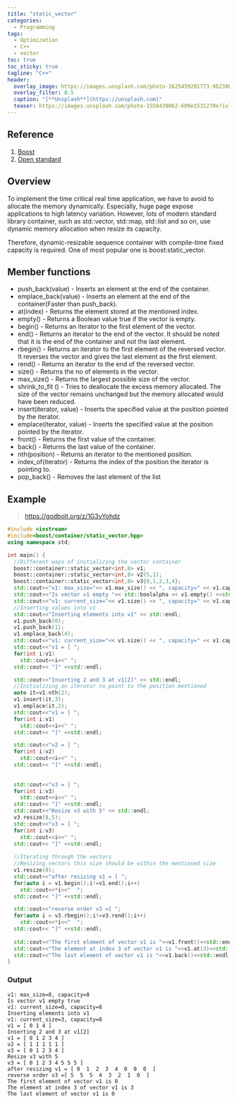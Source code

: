 ```yaml
---
title: "static_vector"
categories:
  - Programming
tags:
  - Optimization
  - C++
  - vector
toc: true
toc_sticky: true
tagline: "C++"
header:
  overlay_image: https://images.unsplash.com/photo-1625459201773-9b2386f53ca2?ixlib=rb-4.0.3&ixid=MnwxMjA3fDB8MHxwaG90by1wYWdlfHx8fGVufDB8fHx8&auto=format&fit=crop&w=1630&q=80
  overlay_filter: 0.5
  caption: "[**Unsplash**](https://unsplash.com)"
  teaser: https://images.unsplash.com/photo-1550439062-609e1531270e?ixlib=rb-4.0.3&ixid=MnwxMjA3fDB8MHxwaG90by1wYWdlfHx8fGVufDB8fHx8&auto=format&fit=crop&w=1170&q=80
---
```


## Reference
1. [Boost](https://www.boost.org/doc/libs/1_80_0/doc/html/boost/container/static_vector.html)
2. [Open standard](https://www.open-std.org/jtc1/sc22/wg21/docs/papers/2018/p0843r2.html)

## Overview 

To implement the time critical real time application, we have to avoid to allocate the memory dynamically. 
Especially, huge page expose applications to high latency variation. 
However, lots of modern standard library container, such as std::vector, std::map, std::list and so on, use dynamic memory allocation when resize its capacity. 

Therefore, dynamic-resizable sequence container with compile-time fixed capacity is required.
One of most popular one is boost:static_vector. 

## Member functions

* push_back(value) - Inserts an element at the end of the container.
* emplace_back(value) - Inserts an element at the end of the container(Faster than push_back).
* at(index) - Returns the element stored at the mentioned index.
* empty() - Returns  a Boolean value true if the vector is empty.
* begin() - Returns an iterator to the first element of the vector.
* end() - Returns an iterator to the end of the vector. It should be noted that it is the end of the container and not the last element.
* rbegin() - Returns an iterator to the first element of the  reversed vector. It reverses the vector and gives the last element as the first element.
* rend() - Returns an iterator to the end of the reversed vector.
* size() - Returns the no of elements in the vector.
* max_size() - Returns the largest possible size of the vector.
* shrink_to_fit () -  Tries to deallocate the excess memory allocated. The size of the vector remains unchanged but the memory allocated would have been reduced.
* insert(iterator, value) - Inserts the specified value at the position pointed by the iterator.
* emplace(iterator, value) - Inserts the specified value at the position pointed by the iterator.
* front() - Returns the first value of the container.
* back() - Returns the last value of the container.
* nth(position) - Returns an iterator to the mentioned position.
* index_of(iterator) - Returns the index of the position the iterator is pointing to.
* pop_back() - Removes the last element of the list

## Example
> https://godbolt.org/z/1G3vYohdz 

```cpp
#include <iostream>
#include<boost/container/static_vector.hpp>
using namespace std;

int main() {
  //Different ways of initializing the vector container
  boost::container::static_vector<int,8> v1;
  boost::container::static_vector<int,8> v2(5,1);
  boost::container::static_vector<int,8> v3{0,1,2,3,4};  
  std::cout<<"v1: max_size="<< v1.max_size() << ", capacity=" << v1.capacity() <<std::endl;
  std::cout<<"Is vector v1 empty "<< std::boolalpha << v1.empty() <<std::endl;
  std::cout<<"v1: current_size="<< v1.size() << ", capacity=" << v1.capacity() <<std::endl;
  //Inserting values into v1
  std::cout<<"Inserting elements into v1" << std::endl;
  v1.push_back(0);
  v1.push_back(1);
  v1.emplace_back(4);
  std::cout<<"v1: current_size="<< v1.size() << ", capacity=" << v1.capacity() <<std::endl;
  std::cout<<"v1 = [ ";
  for(int i:v1)
    std::cout<<i<<" ";
  std::cout<< "]" <<std::endl;

  std::cout<<"Inserting 2 and 3 at v1[2]" << std::endl;
  //Initializing an iterator to point to the position mentioned
  auto it=v1.nth(2);    
  v1.insert(it,3);
  v1.emplace(it,2);
  std::cout<<"v1 = [ ";
  for(int i:v1)
    std::cout<<i<<" ";
  std::cout<< "]" <<std::endl;

  std::cout<<"v2 = [ ";
  for(int i:v2)
    std::cout<<i<<" ";
  std::cout<< "]" <<std::endl;
  
  
  std::cout<<"v3 = [ ";
  for(int i:v3)
    std::cout<<i<<" ";
  std::cout<< "]" <<std::endl;  
  std::cout<<"Resize v3 with 5" << std::endl;
  v3.resize(8,5);
  std::cout<<"v3 = [ ";
  for(int i:v3)
    std::cout<<i<<" ";
  std::cout<< "]" <<std::endl;
  
  //Iterating through the vectors
  //Resizing vectors this size should be within the mentioned size
  v1.resize(8);
  std::cout<<"after resizing v1 = [ ";
  for(auto i = v1.begin();i!=v1.end();i++)
    std::cout<<*i<<"  ";
  std::cout<< "]" <<std::endl;

  std::cout<<"reverse order v3 =[ ";
  for(auto i = v3.rbegin();i!=v3.rend();i++)
    std::cout<<*i<<"  ";
  std::cout<< "]" <<std::endl;
  
  std::cout<<"The first element of vector v1 is "<<v1.front()<<std::endl;
  std::cout<<"The element at index 3 of vector v1 is "<<v1.at(3)<<std::endl;
  std::cout<<"The last element of vector v1 is "<<v1.back()<<std::endl;  
}
```


### Output
```
v1: max_size=8, capacity=8
Is vector v1 empty true
v1: current_size=0, capacity=8
Inserting elements into v1
v1: current_size=3, capacity=8
v1 = [ 0 1 4 ]
Inserting 2 and 3 at v1[2]
v1 = [ 0 1 2 3 4 ]
v2 = [ 1 1 1 1 1 ]
v3 = [ 0 1 2 3 4 ]
Resize v3 with 5
v3 = [ 0 1 2 3 4 5 5 5 ]
after resizing v1 = [ 0  1  2  3  4  0  0  0  ]
reverse order v3 =[ 5  5  5  4  3  2  1  0  ]
The first element of vector v1 is 0
The element at index 3 of vector v1 is 3
The last element of vector v1 is 0
``` 



